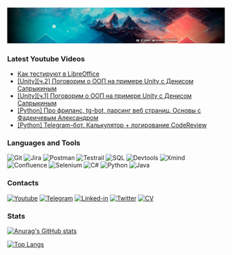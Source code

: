 [![Header](https://github.com/Oxpahha/Oxpahha/blob/main/assets/header.png?raw=true)](http://aleksandr-zaichenko.tilda.ws/)


### Latest Youtube Videos
<!-- YOUTUBE:START -->
- [Как тестируют в LibreOffice](https://www.youtube.com/watch?v=JK-x21Hcp_w)
- [[Unity][ч.2] Поговорим о ООП на примере Unity с Денисом Сапрыкиным](https://www.youtube.com/watch?v=3htQWsOT5HM)
- [[Unity][ч.1] Поговорим о ООП на примере Unity с Денисом Сапрыкиным](https://www.youtube.com/watch?v=ch49eoC6Rlk)
- [[Python] Про фриланс, tg-bot, парсинг веб страниц. Основы с Фадеичевым Александром](https://www.youtube.com/watch?v=NFmuFg_TqBY)
- [[Python] Telegram-бот. Калькулятор + логирование CodeReview](https://www.youtube.com/watch?v=XNW_RrU5PtE)
<!-- YOUTUBE:END -->

### Languages and Tools
![Git](https://img.shields.io/badge/-Git-090909?style=for-the-badge&logo=Git)
![Jira](https://img.shields.io/badge/-Jira-090909?style=for-the-badge&logo=Jira)
![Postman](https://img.shields.io/badge/-Postman-090909?style=for-the-badge&logo=Postman)
![Testrail](https://img.shields.io/badge/-Testrail-090909?style=for-the-badge&logo=Testrail)
![SQL](https://img.shields.io/badge/-SQL-090909?style=for-the-badge&logo=mySQL&logoColor=47C5FB)
![Devtools](https://img.shields.io/badge/-Devtools-090909?style=for-the-badge&logo=googlechrome)
![Xmind](https://img.shields.io/badge/-Xmind-090909?style=for-the-badge&logo=Xmind)
![Confluence](https://img.shields.io/badge/-Confluence-090909?style=for-the-badge&logo=Confluence)
![Selenium](https://img.shields.io/badge/-Selenium-090909?style=for-the-badge&logo=Selenium)
![C#](https://img.shields.io/badge/-C%23-090909?style=for-the-badge&logo=Csharp)
![Python](https://img.shields.io/badge/-Python-090909?style=for-the-badge&logo=Python)
![Java](https://img.shields.io/badge/-Java-090909?style=for-the-badge&logo=Java)


### Contacts

[![Youtube](https://img.shields.io/badge/-Youtube-090909?style=for-the-badge&logo=Youtube&logoColor=FF0000)](https://www.youtube.com/channel/UC9izb-XCEo1t-MxKwEoXBmw)
[![Telegram](https://img.shields.io/badge/-Telegram-090909?style=for-the-badge&logo=Telegram)](https://t.me/Oxpahh)
[![Linked-in](https://img.shields.io/badge/-Linkedin-090909?style=for-the-badge&logo=Linkedin&logoColor=007bb6)](https://www.linkedin.com/in/aleksandr-zaichenko-47a438230/)
[![Twitter](https://img.shields.io/badge/-Twitter-090909?style=for-the-badge&logo=Twitter)](https://twitter.com/oxpahha)
[![CV](https://img.shields.io/badge/-CV-090909?style=for-the-badge&)](http://aleksandr-zaichenko.tilda.ws/)


### Stats

[![Anurag's GitHub stats](https://github-readme-stats.vercel.app/api?username=oxpahha&count_private=true&show_icons=true&theme=tokyonight&bg_color=12,071313,003960,501921&text_color=F7F1DE&title_color=F7F1DE&border_color=071313&icon_color=F7F1DE)](https://github.com/anuraghazra/github-readme-stats)

[![Top Langs](https://github-readme-stats.vercel.app/api/top-langs/?username=oxpahha&bg_color=12,071313,003960,501921&text_color=F7F1DE&title_color=F7F1DE&border_color=071313)](https://github.com/anuraghazra/github-readme-stats)




